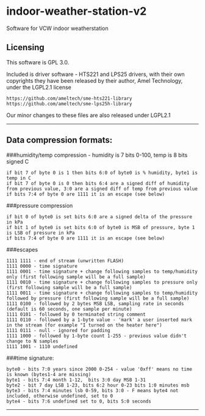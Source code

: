 # indoor-weather-station-v2
Software for VCW indoor weatherstation

## Licensing

This software is GPL 3.0.

Included is driver software - HTS221 and LPS25 drivers, with their own copyrights
they have been released by their author, Amel Technology, under the LGPL2.1 license

	https://github.com/ameltech/sme-hts221-library
	https://github.com/ameltech/sme-lps25h-library

Our minor changes to these files are also released under LGPL2.1

---------------------------------------------------------------

## Data compression formats:

###humidity/temp compression - humidity is 7 bits 0-100, temp is 8 bits signed C
```
if bit 7 of byte 0 is 1 then bits 6:0 of byte0 is % humidity, byte1 is temp in C
if bit 7 of byte 0 is 0 then bits 6:4 are a signed diff of humidity from previous value, 3:0 are a signed diff of temp from previous value
if bits 7:4 of byte 0 are 1111 it is an escape (see below)
```
 
###pressure compression
```
if bit 0 of byte0 is set bits 6:0 are a signed delta of the pressure in kPa
if bit 1 of byte0 is set bits 6:0 of byte0 is MSB of pressure, byte 1 is LSB of pressure in kPa
if bits 7:4 of byte 0 are 1111 it is an escape (see below)
```

###escapes
```
1111 1111 - end of stream (unwritten FLASH)
1111 0000 - time signature
1111 0001 - time signature + change following samples to temp/humidity only (first following sample will be a full sample)
1111 0010 - time signature + change following samples to pressure only (first following sample will be a full sample)
1111 0011 - time signature + change following samples to temp/humidity followed by pressure (first following sample will be a full sample)
1111 0100 - followed by 2 bytes MSB LSB, sampling rate in seconds (default is 60 seconds, one sample per minute)
1111 0101 - followed by 0 terminated string comment
1111 0110 - followed by a 1-byte value - 'mark' a user inserted mark in the stream (for example "I turned on the heater here")
1111 0111 - null - ignored for padding
1111 1000 - followed by 1-byte count 1-255 - previous value didn't change to N samples
1111 1001 - 1110 undefined
```

###time signature:
```
byte0 - bits 7:0 years since 2000 0-254 - value '0xff' means no time is known (bytes1-4 are missing)
byte1 - bits 7:4 month 1-12,  bits 3:0 day MSB 1-31
byte2 - bit 7 day LSB 1-23, bits 6:2 hour 0-23 bits 1:0 minutes msb
byte3 - bits 7:4 minutes lsb 0-59, bits 3:0 - F means byte4 not included, otherwise undefined, set to 0
byte4 - bits 7:6 undefined set to 0, bits 5:0 seconds
```

---------------------------------------------------------------
